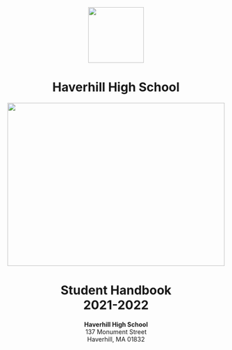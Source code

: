 <div align="center">

<img src="https://www.haverhill-ps.org/files/HPS-Logo.png" width="128" height="128">
<h1>Haverhill High School</h1>

<img src="https://hhs.haverhill-ps.org/wp-content/uploads/sites/31/2019/10/haverhill1.jpg" width="500" height="375">

<h1>Student Handbook<br>2021-2022</h1>
<p><b>Haverhill High School</b><br>137 Monument Street<br>Haverhill, MA 01832</p>

</div>
